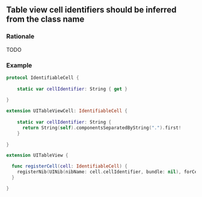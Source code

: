 ## Table view cell identifiers should be inferred from the class name

### Rationale

TODO

### Example

```swift
protocol IdentifiableCell {
    
    static var cellIdentifier: String { get }
    
}

extension UITableViewCell: IdentifiableCell {
    
    static var cellIdentifier: String {
      return String(self).componentsSeparatedByString(".").first!
    }
    
}

extension UITableView {

  func registerCell(cell: IdentifiableCell) {
    registerNib(UINib(nibName: cell.cellIdentifier, bundle: nil), forCellReuseIdentifier: cell.cellIdentifier)
  }

}
```
